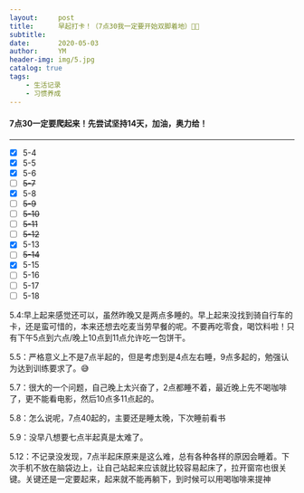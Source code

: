 ```yaml
---
layout:     post
title:      早起打卡！（7点30我一定要开始双脚着地）🥱💪
subtitle:   
date:       2020-05-03
author:     YM
header-img: img/5.jpg
catalog: true
tags:
    - 生活记录
    - 习惯养成
---
```


#### 7点30一定要爬起来！先尝试坚持14天，加油，奥力给！

------



- [x] 5-4
- [x] 5-5
- [x] 5-6
- [ ] ~~5-7~~
- [x] 5-8
- [ ] ~~5-9~~
- [ ] ~~5-10~~
- [ ] ~~5-11~~
- [ ] ~~5-12~~
- [x] 5-13
- [ ] ~~5-14~~
- [x] 5-15
- [ ] 5-16
- [ ] 5-17
- [ ] 5-18

5.4:早上起来感觉还可以，虽然昨晚又是两点多睡的。早上起来没找到骑自行车的卡，还是蛮可惜的，本来还想去吃麦当劳早餐的呢。不要再吃零食，喝饮料啦！只有下午5点到六点/晚上10点到11点允许吃一包饼干。

5.5：严格意义上不是7点半起的，但是考虑到是4点左右睡，9点多起的，勉强认为达到训练要求了。😅

5.7：很大的一个问题，自己晚上太兴奋了，2点都睡不着，最近晚上先不喝咖啡了，更不能看电影，然后10点多11点起的。

5.8：怎么说呢，7点40起的，主要还是睡太晚，下次睡前看书

5.9：没早八想要七点半起真是太难了。

5.12：不记录没发现，7点半起床原来是这么难，总有各种各样的原因会睡着。下次手机不放在脑袋边上，让自己站起来应该就比较容易起床了，拉开窗帘也很关键。关键还是一定要起来，起来就不能再躺下，到时候可以用喝咖啡来提神

